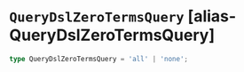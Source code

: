 # `QueryDslZeroTermsQuery` [alias-QueryDslZeroTermsQuery]
```typescript
type QueryDslZeroTermsQuery = 'all' | 'none';
```
